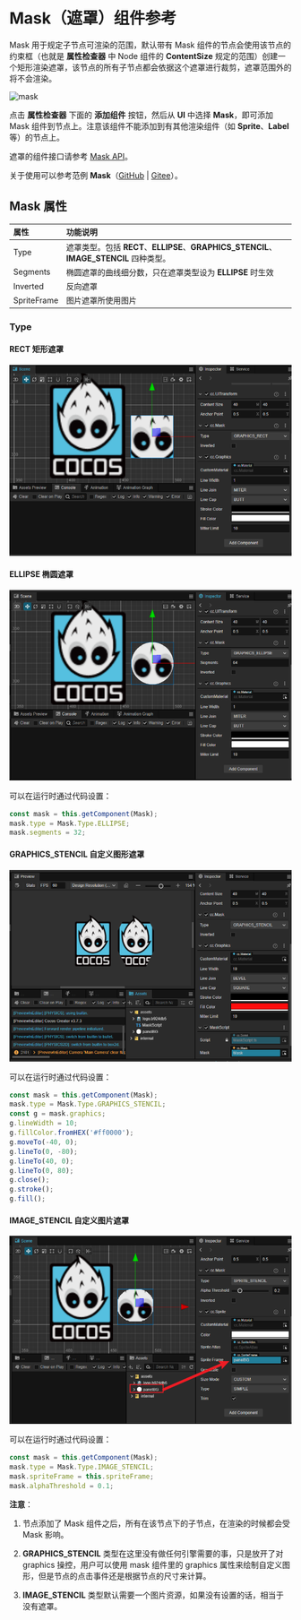 # Mask（遮罩）组件参考

Mask 用于规定子节点可渲染的范围，默认带有 Mask 组件的节点会使用该节点的约束框（也就是 **属性检查器** 中 Node 组件的 **ContentSize** 规定的范围）创建一个矩形渲染遮罩，该节点的所有子节点都会依据这个遮罩进行裁剪，遮罩范围外的将不会渲染。

![mask](mask/mask.png)

点击 **属性检查器** 下面的 **添加组件** 按钮，然后从 **UI** 中选择 **Mask**，即可添加 Mask 组件到节点上。注意该组件不能添加到有其他渲染组件（如 **Sprite**、**Label** 等）的节点上。

遮罩的组件接口请参考 [Mask API](__APIDOC__/zh/class/Mask)。

关于使用可以参考范例 **Mask**（[GitHub](https://github.com/cocos/cocos-test-projects/tree/v3.7/assets/cases/ui/08.mask) | [Gitee](https://gitee.com/mirrors_cocos-creator/test-cases-3d/tree/v3.7/assets/cases/ui/08.mask)）。

## Mask 属性

| 属性  |   功能说明           |
| :------------- | :---------- |
| Type           | 遮罩类型。包括 **RECT**、**ELLIPSE**、**GRAPHICS_STENCIL**、**IMAGE_STENCIL** 四种类型。|
| Segments       | 椭圆遮罩的曲线细分数，只在遮罩类型设为 **ELLIPSE** 时生效 |
| Inverted       | 反向遮罩
| SpriteFrame    | 图片遮罩所使用图片

### Type

#### RECT 矩形遮罩

![mask](mask/mask-rect.png)

#### ELLIPSE 椭圆遮罩

![mask](mask/mask-ellipse.png)

可以在运行时通过代码设置：

```ts
const mask = this.getComponent(Mask);
mask.type = Mask.Type.ELLIPSE;
mask.segments = 32;
```

#### GRAPHICS_STENCIL 自定义图形遮罩

![mask](mask/mask-graphics.png)

可以在运行时通过代码设置：

```ts
const mask = this.getComponent(Mask);
mask.type = Mask.Type.GRAPHICS_STENCIL;
const g = mask.graphics;
g.lineWidth = 10;
g.fillColor.fromHEX('#ff0000');
g.moveTo(-40, 0);
g.lineTo(0, -80);
g.lineTo(40, 0);
g.lineTo(0, 80);
g.close();
g.stroke();
g.fill();
```

#### IMAGE_STENCIL 自定义图片遮罩

![mask](mask/mask-image.png)

可以在运行时通过代码设置：

```ts
const mask = this.getComponent(Mask);
mask.type = Mask.Type.IMAGE_STENCIL;
mask.spriteFrame = this.spriteFrame;
mask.alphaThreshold = 0.1;
```

**注意**：

1. 节点添加了 Mask 组件之后，所有在该节点下的子节点，在渲染的时候都会受 Mask 影响。

2. **GRAPHICS_STENCIL** 类型在这里没有做任何引擎需要的事，只是放开了对 graphics 操控，用户可以使用 mask 组件里的 graphics 属性来绘制自定义图形，但是节点的点击事件还是根据节点的尺寸来计算。

3. **IMAGE_STENCIL** 类型默认需要一个图片资源，如果没有设置的话，相当于没有遮罩。
